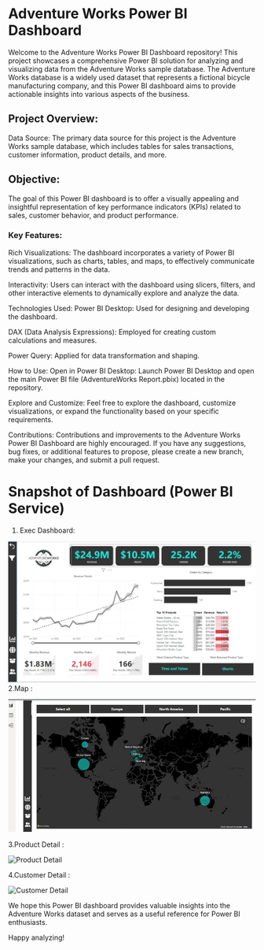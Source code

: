 
# Adventure Works Power BI Dashboard 
Welcome to the Adventure Works Power BI Dashboard repository! This project showcases a comprehensive Power BI solution for analyzing and visualizing data from the Adventure Works sample database. The Adventure Works database is a widely used dataset that represents a fictional bicycle manufacturing company, and this Power BI dashboard aims to provide actionable insights into various aspects of the business.

## Project Overview:
Data Source: The primary data source for this project is the Adventure Works sample database, which includes tables for sales transactions, customer information, product details, and more.

## Objective: 
The goal of this Power BI dashboard is to offer a visually appealing and insightful representation of key performance indicators (KPIs) related to sales, customer behavior, and product performance.


### Key Features:
Rich Visualizations:
 The dashboard incorporates a variety of Power BI visualizations, such as charts, tables, and maps, to effectively communicate trends and patterns in the data.

Interactivity:
 Users can interact with the dashboard using slicers, filters, and other interactive elements to dynamically explore and analyze the data.

Technologies Used:
Power BI Desktop: Used for designing and developing the dashboard.

DAX (Data Analysis Expressions): Employed for creating custom calculations and measures.

Power Query: Applied for data transformation and shaping.

How to Use:
Open in Power BI Desktop: Launch Power BI Desktop and open the main Power BI file (AdventureWorks Report.pbix) located in the repository.

Explore and Customize: 
Feel free to explore the dashboard, customize visualizations, or expand the functionality based on your specific requirements.

Contributions:
Contributions and improvements to the Adventure Works Power BI Dashboard are highly encouraged. If you have any suggestions, bug fixes, or additional features to propose, please create a new branch, make your changes, and submit a pull request.




# Snapshot of Dashboard (Power BI Service)
1. Exec Dashboard:

![Alt text](images/1.png)
2.Map :

![Alt text](images/2.png)

3.Product Detail :

<img width="709" alt="Product Detail" src="https://github.com/tripti321/PowerBI--AdventureWork-Report/assets/133581160/5bc8651a-8cdc-49d4-acb7-e03e286352e0">

4.Customer Detail :

<img width="710" alt="Customer Detail" src="https://github.com/tripti321/PowerBI--AdventureWork-Report/assets/133581160/c14d8102-31a9-4e54-9aa4-9d197e0134e1">

We hope this Power BI dashboard provides valuable insights into the Adventure Works dataset and serves as a useful reference for Power BI enthusiasts.

Happy analyzing!
